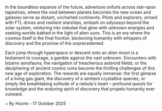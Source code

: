 
In the boundless expanse of the future, adventure unfurls across star-spun tapestries, where the void between planets becomes the new ocean and galaxies serve as distant, uncharted continents. Pilots and explorers, armed with FTL drives and resilient starships, embark on odysseys beyond the solar system, venturing into nebulae that glow with unknown energies and seeking worlds bathed in the light of alien suns. This is an era where the cosmos itself is the final frontier, beckoning humanity with whispers of discovery and the promise of the unprecedented.

Each jump through hyperspace or descent onto an alien moon is a testament to courage, a gamble against the vast unknown. Encounters with bizarre xenofauna, the navigation of treacherous asteroid fields, or the deciphering of ancient cosmic ruins become the thrilling challenges of this new age of exploration. The rewards are equally immense: the first glimpse of a living gas giant, the discovery of a sentient crystalline species, or simply the breathtaking solitude of a nebula's heart – profound quests for knowledge and the enduring spirit of discovery that propels humanity ever outward.

~ By Hozmi - 17 October 2025
